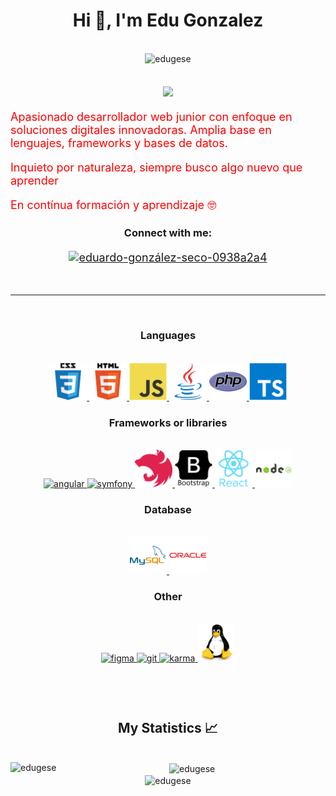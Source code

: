 <style>
  p {
    color: red;
    font-size: 18px;
  }
</style>

<h1 align="center">Hi 👋, I'm Edu Gonzalez</h1>
<br/>
<div align="center"><img  src="https://komarev.com/ghpvc/?username=edugese&label=Profile%20views&color=0e75b6&style=flat" alt="edugese" /></div>
<br/>
<p align="center">
	<a href="https://github.com/Bouaskaoun">
		<img src="https://readme-typing-svg.herokuapp.com?lines=Web+Developer;Front-end++Back-end;Always+learning;Always+motivated&center=true&width=380&height=45">
</a>
</p>

<p font-weight="bold">Apasionado desarrollador web junior con enfoque en soluciones digitales innovadoras. Amplia base en lenguajes, frameworks y bases de datos.</p>
<p>Inquieto por naturaleza, siempre busco algo nuevo que aprender</p>
<p>En contínua formación y aprendizaje 🤓</p>



 
 
<h3 align="center">Connect with me:</h3>
<p align="center">
<a href="https://linkedin.com/in/eduardo-gonzález-seco-0938a2a4" target="blank"><img align="center" src="https://raw.githubusercontent.com/rahuldkjain/github-profile-readme-generator/master/src/images/icons/Social/linked-in-alt.svg" alt="eduardo-gonzález-seco-0938a2a4" height="30" width="40" /></a>
</p>

<br>
<hr>
<br>


<div>

 <div align="center">
 <h3>Languages</h3>
	 <br>
<a href="https://www.w3schools.com/css/" target="_blank" rel="noreferrer"> <img src="https://raw.githubusercontent.com/devicons/devicon/master/icons/css3/css3-original-wordmark.svg" alt="css3" width="60" height="60"/> </a>
<a href="https://www.w3.org/html/" target="_blank" rel="noreferrer"> <img src="https://raw.githubusercontent.com/devicons/devicon/master/icons/html5/html5-original-wordmark.svg" alt="html5" width="60" height="60"/> </a>
<a href="https://developer.mozilla.org/en-US/docs/Web/JavaScript" target="_blank" rel="noreferrer"> <img src="https://raw.githubusercontent.com/devicons/devicon/master/icons/javascript/javascript-original.svg" alt="javascript" width="60" height="60"/> </a>
<a href="https://www.java.com" target="_blank" rel="noreferrer"> <img src="https://raw.githubusercontent.com/devicons/devicon/master/icons/java/java-original.svg" alt="java" width="60" height="60"/> </a>
<a href="https://www.php.net" target="_blank" rel="noreferrer"> <img src="https://raw.githubusercontent.com/devicons/devicon/master/icons/php/php-original.svg" alt="php" width="60" height="60"/> </a>
<a href="https://www.typescriptlang.org/" target="_blank" rel="noreferrer"> <img src="https://raw.githubusercontent.com/devicons/devicon/master/icons/typescript/typescript-original.svg" alt="typescript" width="60" height="60"/> </a> 
	 <br>
</div>

<div align="center">
 <h3>Frameworks or libraries</h3>
	<br>
<a href="https://angular.io" target="_blank" rel="noreferrer"> <img src="https://angular.io/assets/images/logos/angular/angular.svg" alt="angular" width="60" height="60"/> </a>
<a href="https://symfony.com" target="_blank" rel="noreferrer"> <img src="https://symfony.com/logos/symfony_black_03.svg" alt="symfony" width="60" height="60"/> </a>
<a href="https://nestjs.com/" target="_blank" rel="noreferrer"> <img src="https://raw.githubusercontent.com/devicons/devicon/master/icons/nestjs/nestjs-plain.svg" alt="nestjs" width="60" height="60"/> </a>
<a href="https://getbootstrap.com" target="_blank" rel="noreferrer"> <img src="https://raw.githubusercontent.com/devicons/devicon/master/icons/bootstrap/bootstrap-plain-wordmark.svg" alt="bootstrap" width="60" height="60"/> </a> 
<a href="https://reactjs.org/" target="_blank" rel="noreferrer"> <img src="https://raw.githubusercontent.com/devicons/devicon/master/icons/react/react-original-wordmark.svg" alt="react" width="60" height="60"/> </a> 
<a href="https://nodejs.org" target="_blank" rel="noreferrer"> <img src="https://raw.githubusercontent.com/devicons/devicon/master/icons/nodejs/nodejs-original-wordmark.svg" alt="nodejs" width="60" height="60"/> </a> 
<br>
</div>

<div align="center">
 <h3>Database</h3>
	<br>
<a href="https://www.mysql.com/" target="_blank" rel="noreferrer"> <img src="https://raw.githubusercontent.com/devicons/devicon/master/icons/mysql/mysql-original-wordmark.svg" alt="mysql" width="60" height="60"/> </a> 
<a href="https://www.oracle.com/" target="_blank" rel="noreferrer"> <img src="https://raw.githubusercontent.com/devicons/devicon/master/icons/oracle/oracle-original.svg" alt="oracle" width="60" height="60"/> </a> 
</div>

<div align="center">
 <h3>Other</h3>
	<br>
<a href="https://www.figma.com/" target="_blank" rel="noreferrer"> <img src="https://www.vectorlogo.zone/logos/figma/figma-icon.svg" alt="figma" width="60" height="60"/> </a>
<a href="https://git-scm.com/" target="_blank" rel="noreferrer"> <img src="https://www.vectorlogo.zone/logos/git-scm/git-scm-icon.svg" alt="git" width="60" height="60"/> </a>  
<a href="https://karma-runner.github.io/latest/index.html" target="_blank" rel="noreferrer"> <img src="https://raw.githubusercontent.com/detain/svg-logos/780f25886640cef088af994181646db2f6b1a3f8/svg/karma.svg" alt="karma" width="60" height="60"/> </a> 
<a href="https://www.linux.org/" target="_blank" rel="noreferrer"> <img src="https://raw.githubusercontent.com/devicons/devicon/master/icons/linux/linux-original.svg" alt="linux" width="60" height="60"/> </a>
</div>

<br><br>
<h2 align="center">My Statistics 📈 </h2> 


<br>
<div align="center" >
	<div>
		<a><img align="left" src="https://github-readme-stats.vercel.app/api/top-langs?username=edugese&show_icons=true&locale=en&layout=compact&theme=transparent&langs_count=8" alt="edugese" /></a>	
	</div>
	<div>
		<a>&nbsp;<img align="center" src="https://github-readme-stats.vercel.app/api?username=edugese&show_icons=true&locale=en&theme=transparent" alt="edugese" /></a>	
	</div>
	<div>
		<a><img align="center" src="https://github-readme-streak-stats.herokuapp.com/?user=edugese&theme=transparent" alt="edugese" /></a>
	</div>
</div>











